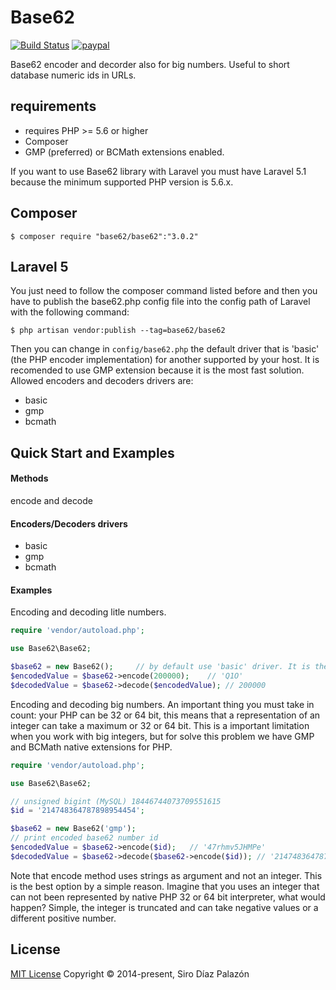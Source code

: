 # Base62

[![Build Status](https://travis-ci.org/SiroDiaz/Base62.svg?branch=develop)](https://travis-ci.org/SiroDiaz/Base62)
[![paypal](https://www.paypalobjects.com/en_US/i/btn/btn_donateCC_LG.gif)](https://www.paypal.com/cgi-bin/webscr?cmd=_s-xclick&hosted_button_id=3XKLA6VTYVSKW&source=url)

Base62 encoder and decorder also for big numbers. Useful to short database numeric ids in URLs.

## requirements

* requires PHP >= 5.6 or higher
* Composer
* GMP (preferred) or BCMath extensions enabled.

If you want to use Base62 library with Laravel you must have Laravel 5.1 because the minimum supported PHP version is 5.6.x.

## Composer

	$ composer require "base62/base62":"3.0.2"

## Laravel 5

You just need to follow the composer command listed before and then you have to publish the base62.php config file into
the config path of Laravel with the following command:

	$ php artisan vendor:publish --tag=base62/base62

Then you can change in `config/base62.php` the default driver that is 'basic' (the PHP encoder implementation) for another supported
by your host. It is recomended to use GMP extension because it is the most fast solution.
Allowed encoders and decoders drivers are:
- basic
- gmp
- bcmath

## Quick Start and Examples

#### Methods

encode and decode

#### Encoders/Decoders drivers

- basic
- gmp
- bcmath

#### Examples

Encoding and decoding litle numbers.

```php
require 'vendor/autoload.php';

use Base62\Base62;

$base62 = new Base62();		// by default use 'basic' driver. It is the default PHP encoder and decoder
$encodedValue = $base62->encode(200000);	// 'Q1O'
$decodedValue = $base62->decode($encodedValue); // 200000
```

Encoding and decoding big numbers. An important thing you must take in count: your PHP can be 32 or 64 bit,
this means that a representation of an integer can take a maximum or 32 or 64 bit. This is a important limitation
when you work with big integers, but for solve this problem we have GMP and BCMath native extensions for PHP.


```php
require 'vendor/autoload.php';

use Base62\Base62;

// unsigned bigint (MySQL) 18446744073709551615
$id = '214748364787898954454';

$base62 = new Base62('gmp');
// print encoded base62 number id
$encodedValue = $base62->encode($id);	// '47rhmv5JHMPe'
$decodedValue = $base62->decode($base62->encode($id)); // '214748364787898954454'
```

Note that encode method uses strings as argument and not an integer. This is the best option by a simple reason.
Imagine that you uses an integer that can not been represented by native PHP 32 or 64 bit interpreter, what would happen?
Simple, the integer is truncated and can take negative values or a different positive number.

## License

[MIT License](https://opensource.org/licenses/MIT) Copyright © 2014-present, Siro Díaz Palazón
